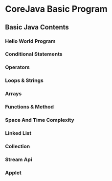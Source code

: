 # CoreJava Basic Program
## Basic Java Contents
### Hello World Program
### Conditional Statements
### Operators
### Loops & Strings
### Arrays
### Functions & Method 
### Space And Time Complexity
### Linked List
### Collection
### Stream Api
### Applet
